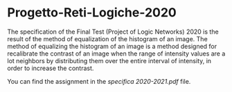 # Progetto-Reti-Logiche-2020

The specification of the Final Test (Project of Logic Networks) 2020 is the result of the method of
equalization of the histogram of an image.
The method of equalizing the histogram of an image is a method designed for
recalibrate the contrast of an image when the range of intensity values are a lot
neighbors by distributing them over the entire interval of intensity, in order to increase the
contrast.

You can find the assignment in the *specifica 2020-2021.pdf* file.
